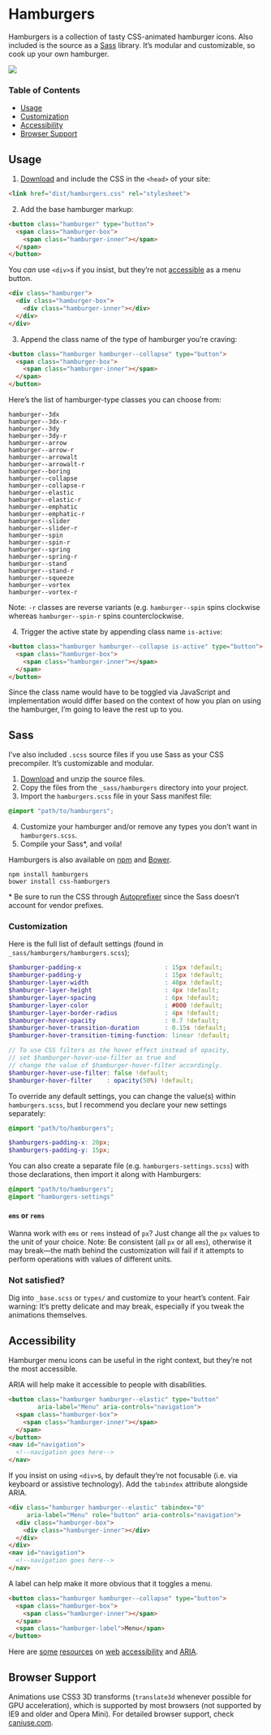# Hamburgers

Hamburgers is a collection of tasty CSS-animated hamburger icons. Also included is the source as a [Sass](#sass) library. It’s modular and customizable, so cook up your own hamburger.

![](http://i.imgur.com/Ph0ndte.gif)

### Table of Contents

- [Usage](#usage)
- [Customization](#customization)
- [Accessibility](#accessibility)
- [Browser Support](#browser-support)

## Usage

1. [Download](https://github.com/jonsuh/hamburgers/blob/master/dist/hamburgers.css) and include the CSS in the `<head>` of your site:

  ```html
  <link href="dist/hamburgers.css" rel="stylesheet">
  ```

2. Add the base hamburger markup:

  ```html
  <button class="hamburger" type="button">
    <span class="hamburger-box">
      <span class="hamburger-inner"></span>
    </span>
  </button>  
  ```

  You *can* use `<div>`s if you insist, but they’re not [accessible](#accessibility) as a menu button.

  ```html
  <div class="hamburger">
    <div class="hamburger-box">
      <div class="hamburger-inner"></div>
    </div>
  </div>
  ```

3. Append the class name of the type of hamburger you’re craving:

  ```html
  <button class="hamburger hamburger--collapse" type="button">
    <span class="hamburger-box">
      <span class="hamburger-inner"></span>
    </span>
  </button>
  ```

  Here’s the list of hamburger-type classes you can choose from:

  ```
  hamburger--3dx
  hamburger--3dx-r
  hamburger--3dy
  hamburger--3dy-r
  hamburger--arrow
  hamburger--arrow-r
  hamburger--arrowalt
  hamburger--arrowalt-r
  hamburger--boring
  hamburger--collapse
  hamburger--collapse-r
  hamburger--elastic
  hamburger--elastic-r
  hamburger--emphatic
  hamburger--emphatic-r
  hamburger--slider
  hamburger--slider-r
  hamburger--spin
  hamburger--spin-r
  hamburger--spring
  hamburger--spring-r
  hamburger--stand
  hamburger--stand-r
  hamburger--squeeze
  hamburger--vortex
  hamburger--vortex-r
  ```

  Note: `-r` classes are reverse variants (e.g. `hamburger--spin` spins clockwise whereas `hamburger--spin-r` spins counterclockwise.

4. Trigger the active state by appending class name `is-active`:

  ```html
  <button class="hamburger hamburger--collapse is-active" type="button">
    <span class="hamburger-box">
      <span class="hamburger-inner"></span>
    </span>
  </button>
  ```

  Since the class name would have to be toggled via JavaScript and implementation would differ based on the context of how you plan on using the hamburger, I’m going to leave the rest up to you.

## Sass

I’ve also included `.scss` source files if you use Sass as your CSS precompiler. It’s customizable and modular.

1. [Download](https://github.com/jonsuh/hamburgers/archive/master.zip) and unzip the source files.
2. Copy the files from the `_sass/hamburgers` directory into your project.
3. Import the `hamburgers.scss` file in your Sass manifest file:

  ```scss
  @import "path/to/hamburgers";
  ```

4. Customize your hamburger and/or remove any types you don’t want in `hamburgers.scss`.
5. Compile your Sass*, and voila!

Hamburgers is also available on [npm](https://www.npmjs.com/package/hamburgers) and [Bower](http://bower.io/search/?q=css-hamburgers).

```
npm install hamburgers
bower install css-hamburgers
```

\* Be sure to run the CSS through [Autoprefixer](https://github.com/postcss/autoprefixer) since the Sass doesn’t account for vendor prefixes.

### Customization

Here is the full list of default settings (found in `_sass/hamburgers/hamburgers.scss`);

```scss
$hamburger-padding-x                       : 15px !default;
$hamburger-padding-y                       : 15px !default;
$hamburger-layer-width                     : 40px !default;
$hamburger-layer-height                    : 4px !default;
$hamburger-layer-spacing                   : 6px !default;
$hamburger-layer-color                     : #000 !default;
$hamburger-layer-border-radius             : 4px !default;
$hamburger-hover-opacity                   : 0.7 !default;
$hamburger-hover-transition-duration       : 0.15s !default;
$hamburger-hover-transition-timing-function: linear !default;

// To use CSS filters as the hover effect instead of opacity,
// set $hamburger-hover-use-filter as true and
// change the value of $hamburger-hover-filter accordingly.
$hamburger-hover-use-filter: false !default;
$hamburger-hover-filter    : opacity(50%) !default;
```

To override any default settings, you can change the value(s) within `hamburgers.scss`, but I recommend you declare your new settings separately:

```scss
@import "path/to/hamburgers";

$hamburgers-padding-x: 20px;
$hamburgers-padding-y: 15px;
```

You can also create a separate file (e.g. `hamburgers-settings.scss`) with those declarations, then import it along with Hamburgers:

```scss
@import "path/to/hamburgers";
@import "hamburgers-settings"
```

#### `ems` or `rems`

Wanna work with `ems` or `rems` instead of `px`? Just change all the `px` values to the unit of your choice. Note: Be consistent (all `px` or all `ems`), otherwise it may break—the math behind the customization will fail if it attempts to perform operations with values of different units.

### Not satisfied?

Dig into `_base.scss` or `types/` and customize to your heart’s content. Fair warning: It‘s pretty delicate and may break, especially if you tweak the animations themselves.

## Accessibility

Hamburger menu icons can be useful in the right context, but they’re not the most accessible.

ARIA will help make it accessible to people with disabilities.

```html
<button class="hamburger hamburger--elastic" type="button"
        aria-label="Menu" aria-controls="navigation">
  <span class="hamburger-box">
    <span class="hamburger-inner"></span>
  </span>
</button>
<nav id="navigation">
  <!--navigation goes here-->
</nav>
```

If you insist on using `<div>`s, by default they’re not focusable (i.e. via keyboard or assistive technology). Add the `tabindex` attribute alongside ARIA.

```html
<div class="hamburger hamburger--elastic" tabindex="0"
     aria-label="Menu" role="button" aria-controls="navigation">
  <div class="hamburger-box">
    <div class="hamburger-inner"></div>
  </div>
</div>
<nav id="navigation">
  <!--navigation goes here-->
</nav>
```

A label can help make it more obvious that it toggles a menu.

```html
<button class="hamburger hamburger--collapse" type="button">
  <span class="hamburger-box">
    <span class="hamburger-inner"></span>
  </span>
  <span class="hamburger-label">Menu</span>
</button>
```

Here are [some](https://developer.mozilla.org/en-US/docs/Web/Accessibility/ARIA) [resources](https://webaccessibility.withgoogle.com/course) on [web](http://a11yproject.com/) [accessibility](http://www.html5accessibility.com/) and [ARIA](https://w3c.github.io/aria-in-html/).

## Browser Support

Animations use CSS3 3D transforms (`translate3d` whenever possible for GPU acceleration), which is supported by most browsers (not supported by IE9 and older and Opera Mini). For detailed browser support, check [caniuse.com](http://caniuse.com/#search=translate3d).
